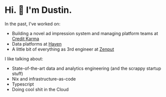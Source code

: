 # Hi. 👋 I'm Dustin. 

In the past, I've worked on:
- Building a novel ad impression system and managing platform teams at [Credit Karma](https://www.creditkarma.com/)
- Data platforms at [Haven](https://www.ycombinator.com/companies/haven)
- A little bit of everything as 3rd engineer at [Zenput](https://www.zenput.com/)

I like talking about:
- State-of-the-art data and analytics engineering (and the scrappy startup stuff)
- Nix and infrastructure-as-code
- Typescript
- Doing cool shit in the Cloud
